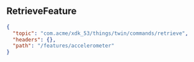 ## RetrieveFeature

```json
{
  "topic": "com.acme/xdk_53/things/twin/commands/retrieve",
  "headers": {},
  "path": "/features/accelerometer"
}
```
